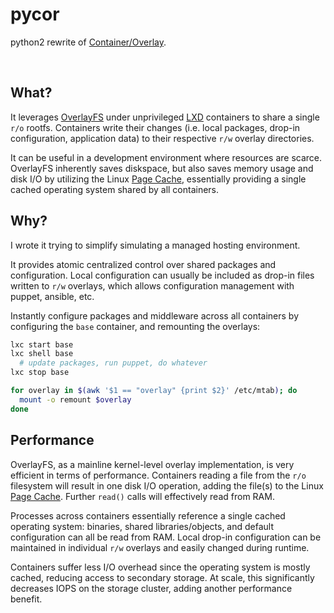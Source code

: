 # pycor
python2 rewrite of [Container/Overlay](https://github.com/Jayfrown/container-overlay).

&nbsp;

## What?
It leverages [OverlayFS](https://wiki.archlinux.org/index.php/Overlay_filesystem) under unprivileged [LXD](https://linuxcontainers.org/lxd/introduction/) containers to share a single `r/o` rootfs. Containers write their changes (i.e. local packages, drop-in configuration, application data) to their respective `r/w` overlay directories.

It can be useful in a development environment where resources are scarce. OverlayFS inherently saves diskspace, but also saves memory usage and disk I/O by utilizing the Linux [Page Cache](https://en.wikipedia.org/wiki/Page_cache), essentially providing a single cached operating system shared by all containers.

## Why?
I wrote it trying to simplify simulating a managed hosting environment.

It provides atomic centralized control over shared packages and configuration. Local configuration can usually be included as drop-in files written to `r/w` overlays, which allows configuration management with puppet, ansible, etc.

Instantly configure packages and middleware across all containers by configuring the `base` container, and remounting the overlays:
```bash
lxc start base
lxc shell base
  # update packages, run puppet, do whatever
lxc stop base

for overlay in $(awk '$1 == "overlay" {print $2}' /etc/mtab); do
  mount -o remount $overlay
done
```

## Performance
OverlayFS, as a mainline kernel-level overlay implementation, is very efficient in terms of performance. Containers reading a file from the `r/o` filesystem will result in one disk I/O operation, adding the file(s) to the Linux [Page Cache](https://en.wikipedia.org/wiki/Page_cache). Further `read()` calls will effectively read from RAM.

Processes across containers essentially reference a single cached operating system: binaries, shared libraries/objects, and default configuration can all be read from RAM. Local drop-in configuration can be maintained in individual `r/w` overlays and easily changed during runtime.

Containers suffer less I/O overhead since the operating system is mostly cached, reducing access to secondary storage. At scale, this significantly decreases IOPS on the storage cluster, adding another performance benefit.
